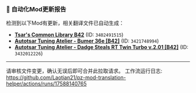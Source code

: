 ### 🤖 自动化Mod更新报告

检测到以下Mod有更新，相关翻译文件已自动生成：

- [**Tsar's Common Library B42**](https://steamcommunity.com/sharedfiles/filedetails/?id=3402491515) (ID: `3402491515`)
- [**Autotsar Tuning Atelier - Bumer 36e [B42]**](https://steamcommunity.com/sharedfiles/filedetails/?id=3421748994) (ID: `3421748994`)
- [**Autotsar Tuning Atelier - Dadge Steals RT Twin Turbo v.2.01 [B42]**](https://steamcommunity.com/sharedfiles/filedetails/?id=3432012226) (ID: `3432012226`)

---
请审核文件变更，确认无误后即可合并此拉取请求。
工作流运行日志: https://github.com/Laotian21/pz-mod-translation-helper/actions/runs/17588140765
